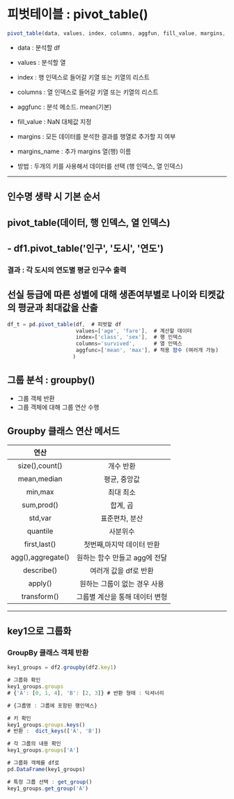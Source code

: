 # 피벗테이블 : pivot_table()

```ts
pivot_table(data, values, index, columns, aggfun, fill_value, margins, margins_name)
```
- data : 분석할 df
- values : 분석할 열
- index : 행 인덱스로 들어갈 키열 또는 키열의 리스트
- columns : 열 인덱스로 들어갈 키열 또는 키열의 리스트
- aggfunc : 분석 메소드. mean(기본)
- fill_value : NaN 대체값 지정
- margins : 모든 데이터를 분석한 결과를 행열로 추가할 지 여부
- margins_name : 추가 margins 열(행) 이름

- 방법 : 두개의 키를 사용해서 데이터를 선택
(행 인덱스, 열 인덱스)



---

## 인수명 생략 시 기본 순서 
## pivot_table(데이터, 행 인덱스, 열 인덱스)
## - df1.pivot_table('인구', '도시', '연도')
### 결과 : 각 도시의 연도별 평균 인구수 출력


## 선실 등급에 따른 성별에 대해 생존여부별로 나이와 티켓값의 평균과 최대값을 산출
```ts
df_t = pd.pivot_table(df,  # 피벗할 df
                      values=['age', 'fare'],  # 계산할 데이터
                      index=['class', 'sex'],  # 행 인덱스
                      columns='survived',      # 열 인덱스
                      aggfunc=['mean', 'max'], # 적용 함수 (여러개 가능)
                     )
```

## 그룹 분석 : groupby()
- 그룹 객체 반환
- 그룹 객체에 대해 그룹 연산 수행

## Groupby 클래스 연산 메서드
|연산|            |
|:--:|:--:|
|size(),count()| 개수 반환|
|mean,median|평균, 중앙값|
|min,max|최대 최소|
|sum,prod()|합계, 곱|
|std,var|표준편차, 분산|
|quantile|사분위수|
|first,last()|첫번째,마지막 데이터 반환|
|agg(),aggregate()|원하는 함수 만들고 agg에 전달|
|describe()|여러개 값을 df로 반환|
|apply()|원하는 그룹이 없는 경우 사용|
|transform()| 그룹별 계산을 통해 데이터 변형|


----

## key1으로 그룹화
###  GroupBy 클래스 객체 반환
```ts
key1_groups = df2.groupby(df2.key1)

# 그룹화 확인
key1_groups.groups
# {'A': [0, 1, 4], 'B': [2, 3]} # 반환 형태 : 딕셔너리

# {그룹명 : 그룹에 포함된 행인덱스}

# 키 확인
key1_groups.groups.keys() 
# 반환 :  dict_keys(['A', 'B'])

# 각 그룹의 내용 확인
key1_groups.groups['A']

# 그룹화 객체를 df로
pd.DataFrame(key1_groups)

# 특정 그룹 선택 : get_group()
key1_groups.get_group('A')


```

